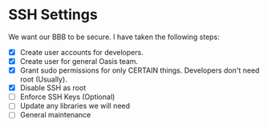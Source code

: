 # SSH Settings

We want our BBB to be secure. I have taken the following steps:


* [X] Create user accounts for developers. 
* [X] Create user for general Oasis team.
* [X] Grant sudo permissions for only CERTAIN things. Developers don't need root (Usually).
* [X] Disable SSH as root 
* [ ] Enforce SSH Keys (Optional)
* [ ] Update any libraries we will need
* [ ] General maintenance
